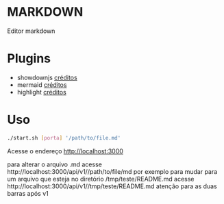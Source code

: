 # MARKDOWN

Editor markdown

# Plugins

* showdownjs [créditos](https://github.com/showdownjs/showdown)
* mermaid [créditos](https://github.com/knsv/mermaid)
* highlight [créditos](https://highlightjs.org/)


# Uso

```bash
./start.sh [porta] '/path/to/file.md'
```

Acesse o endereço [http://localhost:3000](http://localhost:3000)


para alterar o arquivo .md acesse http://localhost:3000/api/v1//path/to/file/md por exemplo para mudar para um arquivo que esteja no diretório /tmp/teste/README.md acesse http://localhost:3000/api/v1//tmp/teste/README.md atenção para as duas barras após v1
